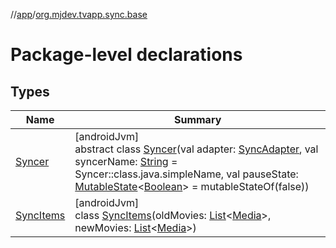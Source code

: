 //[app](../../index.md)/[org.mjdev.tvapp.sync.base](index.md)

# Package-level declarations

## Types

| Name | Summary |
|---|---|
| [Syncer](-syncer/index.md) | [androidJvm]<br>abstract class [Syncer](-syncer/index.md)(val adapter: [SyncAdapter](../org.mjdev.tvapp.sync/-sync-adapter/index.md), val syncerName: [String](https://kotlinlang.org/api/latest/jvm/stdlib/kotlin/-string/index.html) = Syncer::class.java.simpleName, val pauseState: [MutableState](https://developer.android.com/reference/kotlin/androidx/compose/runtime/MutableState.html)&lt;[Boolean](https://kotlinlang.org/api/latest/jvm/stdlib/kotlin/-boolean/index.html)&gt; = mutableStateOf(false)) |
| [SyncItems](-sync-items/index.md) | [androidJvm]<br>class [SyncItems](-sync-items/index.md)(oldMovies: [List](https://kotlinlang.org/api/latest/jvm/stdlib/kotlin.collections/-list/index.html)&lt;[Media](../org.mjdev.tvapp.data.local/-media/index.md)&gt;, newMovies: [List](https://kotlinlang.org/api/latest/jvm/stdlib/kotlin.collections/-list/index.html)&lt;[Media](../org.mjdev.tvapp.data.local/-media/index.md)&gt;) |
